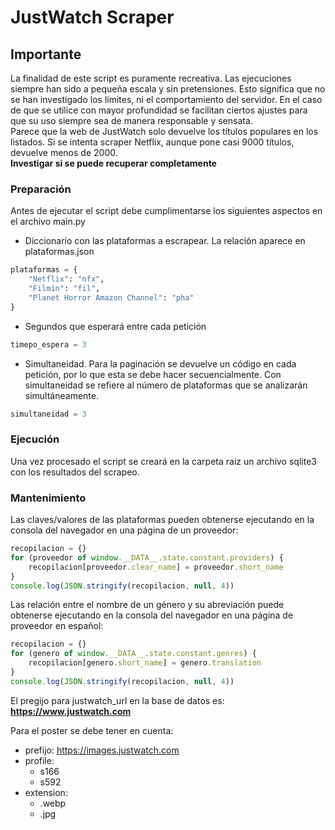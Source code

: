 # JustWatch Scraper
## Importante
La finalidad de este script es puramente recreativa. Las ejecuciones siempre han sido a pequeña escala y sin pretensiones. Esto significa que no se han investigado los límites, ni el comportamiento del servidor. En el caso de que se utilice con mayor profundidad se facilitan ciertos ajustes para que su uso siempre sea de manera responsable y sensata. \
Parece que la web de JustWatch solo devuelve los títulos populares en los listados. Si se intenta scraper Netflix, aunque pone casi 9000 títulos, devuelve menos de 2000.\
**Investigar si se puede recuperar completamente**

### Preparación
Antes de ejecutar el script debe cumplimentarse los siguientes aspectos en el archivo main.py
- Diccionario con las plataformas a escrapear. La relación aparece en plataformas.json
```python
plataformas = {
    "Netflix": "nfx",
    "Filmin": "fil",
    "Planet Horror Amazon Channel": "pha"
}
```

- Segundos que esperará entre cada petición
```python
timepo_espera = 3
```

- Simultaneidad. Para la paginación se devuelve un código en cada petición, por lo que esta se debe hacer secuencialmente. Con simultaneidad se refiere al número de plataformas que se analizarán simultáneamente.
```python
simultaneidad = 3
```
### Ejecución
Una vez procesado el script se creará en la carpeta raiz un archivo sqlite3 con los resultados del scrapeo.

### Mantenimiento
Las claves/valores de las plataformas pueden obtenerse ejecutando en la consola del navegador en una página de un proveedor:
```javascript
recopilacion = {}
for (proveedor of window.__DATA__.state.constant.providers) {
    recopilacion[proveedor.clear_name] = proveedor.short_name
}
console.log(JSON.stringify(recopilacion, null, 4)) 
```
Las relación entre el nombre de un género y su abreviación puede obtenerse ejecutando en la consola del navegador en una página de proveedor en español:
```javascript
recopilacion = {}
for (genero of window.__DATA__.state.constant.genres) {
    recopilacion[genero.short_name] = genero.translation
}
console.log(JSON.stringify(recopilacion, null, 4))
```
El pregijo para justwatch_url en la base de datos es:
**https://www.justwatch.com**

Para el poster se debe tener en cuenta:
- prefijo: https://images.justwatch.com
- profile:
    - s166
    - s592
- extension:
    - .webp
    - .jpg